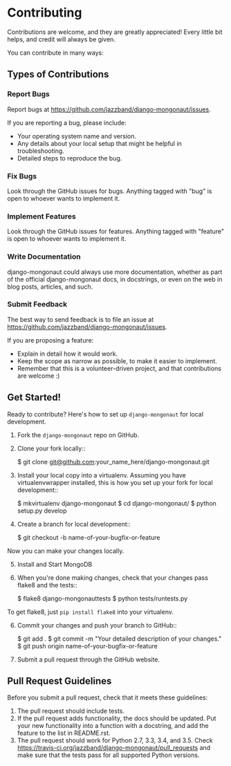 # Contributing

Contributions are welcome, and they are greatly appreciated! Every
little bit helps, and credit will always be given.

You can contribute in many ways:

## Types of Contributions

### Report Bugs

Report bugs at https://github.com/jazzband/django-mongonaut/issues.

If you are reporting a bug, please include:

* Your operating system name and version.
* Any details about your local setup that might be helpful in troubleshooting.
* Detailed steps to reproduce the bug.

### Fix Bugs


Look through the GitHub issues for bugs. Anything tagged with "bug"
is open to whoever wants to implement it.

### Implement Features

Look through the GitHub issues for features. Anything tagged with "feature"
is open to whoever wants to implement it.

### Write Documentation

django-mongonaut could always use more documentation, whether as part of the
official django-mongonaut docs, in docstrings, or even on the web in blog posts,
articles, and such.

### Submit Feedback

The best way to send feedback is to file an issue at https://github.com/jazzband/django-mongonaut/issues.

If you are proposing a feature:

* Explain in detail how it would work.
* Keep the scope as narrow as possible, to make it easier to implement.
* Remember that this is a volunteer-driven project, and that contributions
  are welcome :)

Get Started!
------------

Ready to contribute? Here's how to set up `django-mongonaut` for local development.

1. Fork the `django-mongonaut` repo on GitHub.
2. Clone your fork locally::

    $ git clone git@github.com:your_name_here/django-mongonaut.git

3. Install your local copy into a virtualenv. Assuming you have virtualenvwrapper installed, this is how you set up your fork for local development::

    $ mkvirtualenv django-mongonaut
    $ cd django-mongonaut/
    $ python setup.py develop

4. Create a branch for local development::

    $ git checkout -b name-of-your-bugfix-or-feature

Now you can make your changes locally.

5. Install and Start MongoDB

6. When you're done making changes, check that your changes pass flake8 and the
tests::

    $ flake8 django-mongonauttests
    $ python tests/runtests.py

To get flake8, just `pip install flake8` into your virtualenv.

6. Commit your changes and push your branch to GitHub::

    $ git add .
    $ git commit -m "Your detailed description of your changes."
    $ git push origin name-of-your-bugfix-or-feature

7. Submit a pull request through the GitHub website.

Pull Request Guidelines
-----------------------

Before you submit a pull request, check that it meets these guidelines:

1. The pull request should include tests.
2. If the pull request adds functionality, the docs should be updated. Put
   your new functionality into a function with a docstring, and add the
   feature to the list in README.rst.
3. The pull request should work for Python 2.7, 3.3, 3.4, and 3.5. Check
   https://travis-ci.org/jazzband/django-mongonaut/pull_requests
   and make sure that the tests pass for all supported Python versions.
